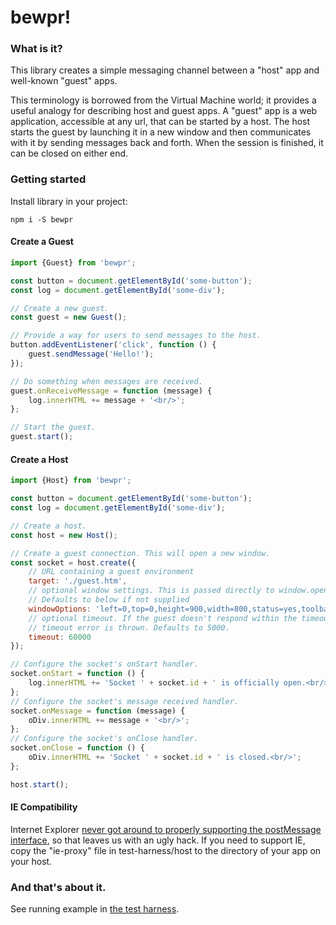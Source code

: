 bewpr!
=======

### What is it?
This library creates a simple messaging channel between a "host" app and well-known "guest" apps.

This terminology is borrowed from the Virtual Machine world; it provides a useful analogy for describing host and guest
apps. A "guest" app is a web application, accessible at any url, that can be started by a host. The host starts the
guest by launching it in a new window and then communicates with it by sending messages back and forth. When the session
is finished, it can be closed on either end.

### Getting started
Install library in your project:
```
npm i -S bewpr
```

#### Create a Guest
```javascript
import {Guest} from 'bewpr';

const button = document.getElementById('some-button');
const log = document.getElementById('some-div');

// Create a new guest.
const guest = new Guest();

// Provide a way for users to send messages to the host.
button.addEventListener('click', function () {
    guest.sendMessage('Hello!');
});

// Do something when messages are received.
guest.onReceiveMessage = function (message) {
    log.innerHTML += message + '<br/>';
};

// Start the guest.
guest.start();

```

#### Create a Host
```javascript
import {Host} from 'bewpr';

const button = document.getElementById('some-button');
const log = document.getElementById('some-div');

// Create a host.
const host = new Host();

// Create a guest connection. This will open a new window.
const socket = host.create({
    // URL containing a guest environment
    target: './guest.htm',
    // optional window settings. This is passed directly to window.open() and so the API is the same.
    // Defaults to below if not supplied
    windowOptions: 'left=0,top=0,height=900,width=800,status=yes,toolbar=no,menubar=no,location=yes',
    // optional timeout. If the guest doesn't respond within the timeout the session is ended and a
    // timeout error is thrown. Defaults to 5000.
    timeout: 60000
});

// Configure the socket's onStart handler.
socket.onStart = function () {
    log.innerHTML += 'Socket ' + socket.id + ' is officially open.<br/>';
};
// Configure the socket's message received handler.
socket.onMessage = function (message) {
    oDiv.innerHTML += message + '<br/>';
};
// Configure the socket's onClose handler.
socket.onClose = function () {
    oDiv.innerHTML += 'Socket ' + socket.id + ' is closed.<br/>';
};

host.start();

```

#### IE Compatibility
Internet Explorer [never got around to properly supporting the postMessage interface](https://stackoverflow.com/a/16313383/7237787),
so that leaves us with an ugly hack. If you need to support IE, copy the "ie-proxy" file in test-harness/host to the
directory of your app on your host.

### And that's about it.
See running example in [the test harness](./test-harness/host.htm).
